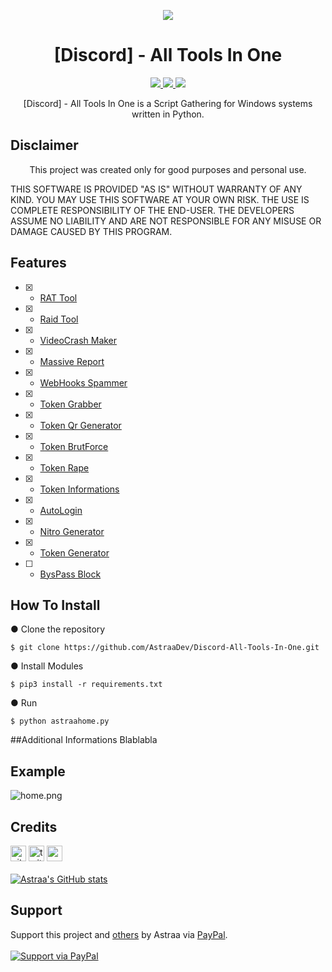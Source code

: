 <p align="center">
  <img src="https://i.discord.fr/PSS.png">
</p>

<h1 align="center">[Discord] - All Tools In One</h1>
<p align="center">
  <a href="https://www.python.org">
    <img src="https://img.shields.io/badge/Python-3-yellow.svg">
  </a>
  <a href="https://github.com/AstraaDev/Discord-All-Tools-In-One">
    <img src="https://img.shields.io/badge/covarage-85%25-orange">
  </a>
    <a href="https://github.com/AstraaDev">
    <img src="https://gpvc.arturio.dev/AstraaDev">
  </a>
</p>

<p align="center">
  [Discord] - All Tools In One is a Script Gathering for Windows systems written in Python.
</p>

## Disclaimer
<p align="center">
   This project was created only for good purposes and personal use.
</p>

THIS SOFTWARE IS PROVIDED "AS IS" WITHOUT WARRANTY OF ANY KIND. YOU MAY USE THIS SOFTWARE AT YOUR OWN RISK. THE USE IS COMPLETE RESPONSIBILITY OF THE END-USER. THE DEVELOPERS ASSUME NO LIABILITY AND ARE NOT RESPONSIBLE FOR ANY MISUSE OR DAMAGE CAUSED BY THIS PROGRAM.

## Features
- [x] - [RAT Tool](https://github.com/moom825/Discord-RAT)
- [x] - [Raid Tool](https://github.com/zetism/AveryNuker)
- [x] - [VideoCrash Maker](https://github.com/AstraaDev/Discord-VideoCrashMaker)
- [x] - [Massive Report]()
- [x] - [WebHooks Spammer]()
- [x] - [Token Grabber](https://github.com/AstraaDev/Discord-Token-Grabber)
- [x] - [Token Qr Generator](https://github.com/AstraaDev/Discord-Qr-Code-Token)
- [x] - [Token BrutForce]()
- [x] - [Token Rape]()
- [x] - [Token Informations]()
- [x] - [AutoLogin](https://github.com/AstraaDev/Discord-Token-AutoLogin)
- [x] - [Nitro Generator]()
- [x] - [Token Generator]()
- [ ] - [BysPass Block]()

## How To Install

● Clone the repository
```
$ git clone https://github.com/AstraaDev/Discord-All-Tools-In-One.git
```

● Install Modules
```
$ pip3 install -r requirements.txt
```

● Run
```
$ python astraahome.py
```

##Additional Informations
Blablabla

## Example
![home.png](https://cdn.discordapp.com/attachments/778283706388709376/883048993691688980/unknown.png)

## Credits
[<img src='https://cdn.jsdelivr.net/npm/simple-icons@3.0.1/icons/github.svg' alt='github' height='25'>](https://github.com/AstraaDev)          [<img src='https://cdn.jsdelivr.net/npm/simple-icons@3.0.1/icons/twitter.svg' alt='twitter' height='25'>](https://twitter.com/AstraaDev)          [<img src='https://cdn.jsdelivr.net/npm/simple-icons@3.0.1/icons/icloud.svg' alt='website' height='25'>](http://astraadev.club)  
<br>
[![Astraa's GitHub stats](https://github-readme-stats.vercel.app/api?username=AstraaDev)](https://github.com/AstraaDev/github-readme-stats)

## Support
Support this project and [others](https://github.com/AstraaDev) by Astraa via [PayPal](https://www.paypal.com/).
<br>
<br>
<a href="https://www.paypal.me/fmrhrt/">
  <img alt="Support via PayPal" src="https://cdn.rawgit.com/twolfson/paypal-github-button/1.0.0/dist/button.svg"/>
</a>
